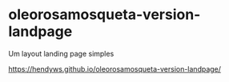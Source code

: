 # oleorosamosqueta-version-landpage
Um layout landing page simples 

https://hendyws.github.io/oleorosamosqueta-version-landpage/
